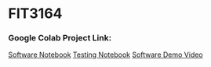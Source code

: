 # FIT3164 

### Google Colab Project Link:
[Software Notebook](https://colab.research.google.com/drive/1DlDpuxJHpFlEjGrKfDuuzCFhsfxEQmef?authuser=2)
[Testing Notebook](https://colab.research.google.com/drive/1tgdPH-aOXRDEJdcaW-kHCZBkEniKxFp4?authuser=2)
[Software Demo Video](https://drive.google.com/file/d/1PAAOlAOunYuaOhml-wRrrt3VbD_tYaSp/view)
